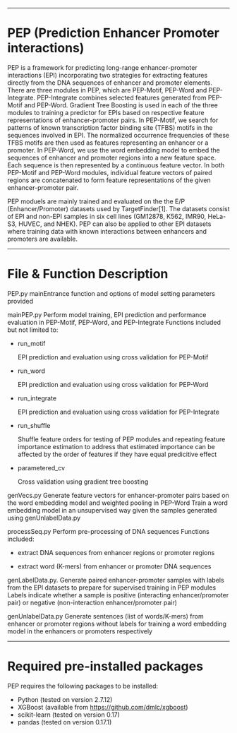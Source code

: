**********************************************************************************
# PEP (Prediction Enhancer Promoter interactions)

PEP is a framework for predicting long-range enhancer-promoter interactions (EPI) incorporating two strategies for extracting features directly from the DNA sequences of enhancer and promoter elements. There are three modules in PEP, which are PEP-Motif, PEP-Word and PEP-Integrate. PEP-Integrate combines selected features generated from PEP-Motif and PEP-Word. Gradient Tree Boosting is used in each of the three modules to training a predictor for EPIs based on respective feature representations of enhancer-promoter pairs. In PEP-Motif, we search for patterns of known transcription factor binding site (TFBS) motifs in the sequences involved in EPI. The normalized occurrence frequencies of these TFBS motifs are then used as features representing an enhancer or a promoter. In PEP-Word, we use the word embedding model to embed the sequences of enhancer and promoter regions into a new feature space. Each sequence is then represented by a continuous feature vector. In both PEP-Motif and PEP-Word modules, individual feature vectors of paired regions are concatenated to form feature representations of the given enhancer-promoter pair.  

PEP moduels are mainly trained and evaluated on the the E/P (Enhancer/Promoter) datasets used by TargetFinder[1]. The datasets consist of EPI and non-EPI samples in six cell lines (GM12878, K562, IMR90, HeLa-S3, HUVEC, and NHEK). PEP can also be applied to other EPI datasets where training data with known interactions between enhancers and promoters are available. 

***********************************************************************************
# File & Function Description  
PEP.py 
mainEntrance function and options of model setting parameters provided  

mainPEP.py 
Perform model training, EPI prediction and performance evaluation in PEP-Motif, PEP-Word, and PEP-Integrate
Functions included but not limited to:
- run_motif

  EPI prediction and evaluation using cross validation for PEP-Motif
  
- run_word

  EPI prediction and evaluation using cross validation for PEP-Word
  
- run_integrate

  EPI prediction and evaluation using cross validation for PEP-Integrate
  
- run_shuffle

  Shuffle feature orders for testing of PEP modules and repeating feature importance estimation to address that estimated importance can be affected by the order of features if they have equal predicitive effect
  
- parametered_cv

  Cross validation using gradient tree boosting

genVecs.py 
Generate feature vectors for enhancer-promoter pairs based on the word embedding model and weighted pooling in PEP-Word
Train a word embedding model in an unsupervised way given the samples generated using genUnlabelData.py

processSeq.py
Perform pre-processing of DNA sequences
Functions included:

- extract DNA sequences from enhancer regions or promoter regions

- extract word (K-mers) from enhancer or promoter DNA sequences

genLabelData.py.
Generate paired enhancer-promoter samples with labels from the EPI datasets to prepare for supervised training in PEP modules
Labels indicate whether a sample is positive (interacting enhancer/promoter pair) or negative (non-interaction enhancer/promoter pair)

genUnlabelData.py
Generate sentences (list of words/K-mers) from enhancer or promoter regions without labels for training a word embedding model in the enhancers or promoters respectively


************************************************************************************
# Required pre-installed packages
PEP requires the following packages to be installed:
- Python (tested on version 2.7.12)
- XGBoost (available from https://github.com/dmlc/xgboost)
- scikit-learn (tested on version 0.17)
- pandas (tested on version 0.17.1)


